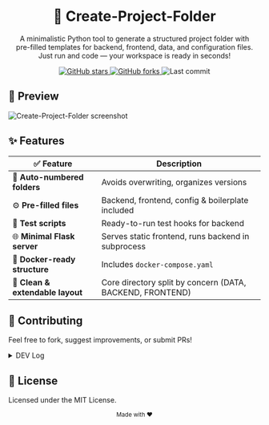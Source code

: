 <!-- -------------------------------------------------- -->
<!-- README.md • Create-Project-Folder • ©israice • MIT License - -->
<!-- -------------------------------------------------- -->

<h1 align="center">🧩 Create-Project-Folder</h1>

<p align="center">
  A minimalistic Python tool to generate a structured project folder with<br/>
  pre-filled templates for backend, frontend, data, and configuration files.<br/>
  Just run and code — your workspace is ready in seconds!
</p>

<!-- -------------------------------------------------- -->
<!-- -----------------GitHub badges-------------------- -->
<!-- -------------------------------------------------- -->

<p align="center">
  <a href="https://github.com/israice/Create-Project-Folder/stargazers">
    <img alt="GitHub stars" src="https://img.shields.io/github/stars/israice/Create-Project-Folder?style=for-the-badge&logo=github" />
  </a>
  <a href="https://github.com/israice/Create-Project-Folder/forks">
    <img alt="GitHub forks" src="https://img.shields.io/github/forks/israice/Create-Project-Folder?style=for-the-badge&logo=github" />
  </a>
  <img alt="Last commit" src="https://img.shields.io/github/last-commit/israice/Create-Project-Folder?style=for-the-badge" />
</p>


<!-- -------------------------------------------------- -->
<!-- ----------------Screenshot Preview---------------- -->
<!-- -------------------------------------------------- -->

## 📸 Preview

<p>
  <img src="https://i.postimg.cc/RZsthtdx/image.png" alt="Create-Project-Folder screenshot">
</p>

<!-- -------------------------------------------------- -->
<!-- ----------------Features Table-------------------- -->
<!-- -------------------------------------------------- -->

## ✨ Features

| ✅ Feature                        | Description                                               |
| -------------------------------- | --------------------------------------------------------- |
| 🔢 **Auto-numbered folders**     | Avoids overwriting, organizes versions                    |
| ⚙️ **Pre-filled files**          | Backend, frontend, config & boilerplate included          |
| 🧪 **Test scripts**              | Ready-to-run test hooks for backend                       |
| 🌐 **Minimal Flask server**      | Serves static frontend, runs backend in subprocess        |
| 🐳 **Docker-ready structure**    | Includes `docker-compose.yaml`                            |
| 📁 **Clean & extendable layout** | Core directory split by concern (DATA, BACKEND, FRONTEND) |

<!-- -------------------------------------------------- -->
<!-- ----------------Contributing---------------------- -->
<!-- -------------------------------------------------- -->

## 🤝 Contributing

Feel free to fork, suggest improvements, or submit PRs!

<!-- -------------------------------------------------- -->
<!-- ----------------hide log-------------------------- -->
<!-- -------------------------------------------------- -->

<details>
  <summary>DEV Log</summary>

## v001

- create create_new_JS_project.py 
- add README.md creation
- add data to README.md
- create_new_PY_project.py
- create copy_files.py

## v002

- create_new_CHROME_project.py
- added .env to projects

## v003

- added flask completed start with html css js
- fixed copy_files.py

## v004

- file names changed to create_new_project.py and add_file_to_Projects_Folder.py
- README.md file updated in creation
- and the project README.md updated also
- added collection of markdown_for_github.md

### FUTURE PLANS

- keep update each new project creation 


<!-- -------------------------------------------------- -->
<!-- ----------------Github CHEATSHEET----------------- -->
<!-- -------------------------------------------------- -->

<details>
  <summary>Github CHEATSHEET</summary>

## Load last updates and replace existing local files

git fetch origin; git reset --hard origin/master; git clean -fd

## Select a hash from the last 10 commits

git log --oneline -n 10

## Use the hash to get that exact version locally

git fetch origin; git checkout master; git reset --hard 1eaef8b; git clean -fdx

## Update repository

git add .  
git commit -m "added collection of markdown_for_github.md"  
git push

</details>

</details>

<!-- -------------------------------------------------- -->
<!-- ----------------License--------------------------- -->
<!-- -------------------------------------------------- -->

## 📄 License

Licensed under the MIT License.

<p align="center"><sub>Made with ❤️ </sub></p>
